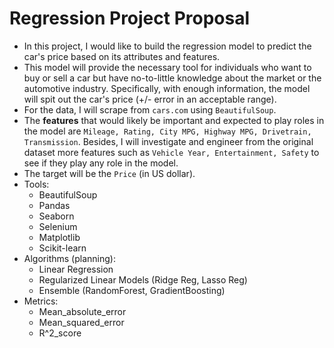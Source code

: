 # Regression Project Proposal

- In this project, I would like to build the regression model to predict the car's price based on its attributes and features.
- This model will provide the necessary tool for individuals who want to buy or sell a car but have no-to-little knowledge about the market or the automotive industry. Specifically, with enough information, the model will spit out the car's price (+/- error in an acceptable range).
- For the data, I will scrape from `cars.com` using `BeautifulSoup`.
- The **features** that would likely be important and expected to play roles in the model are `Mileage, Rating, City MPG, Highway MPG, Drivetrain, Transmission`. Besides, I will investigate and engineer from the original dataset more features such as `Vehicle Year, Entertainment, Safety` to see if they play any role in the model.
- The target will be the `Price` (in US dollar).
- Tools:
    - BeautifulSoup
    - Pandas
    - Seaborn
    - Selenium
    - Matplotlib
    - Scikit-learn
- Algorithms (planning):
    - Linear Regression
    - Regularized Linear Models (Ridge Reg, Lasso Reg)
    - Ensemble (RandomForest, GradientBoosting)
- Metrics:
    - Mean_absolute_error
    - Mean_squared_error
    - R^2_score
